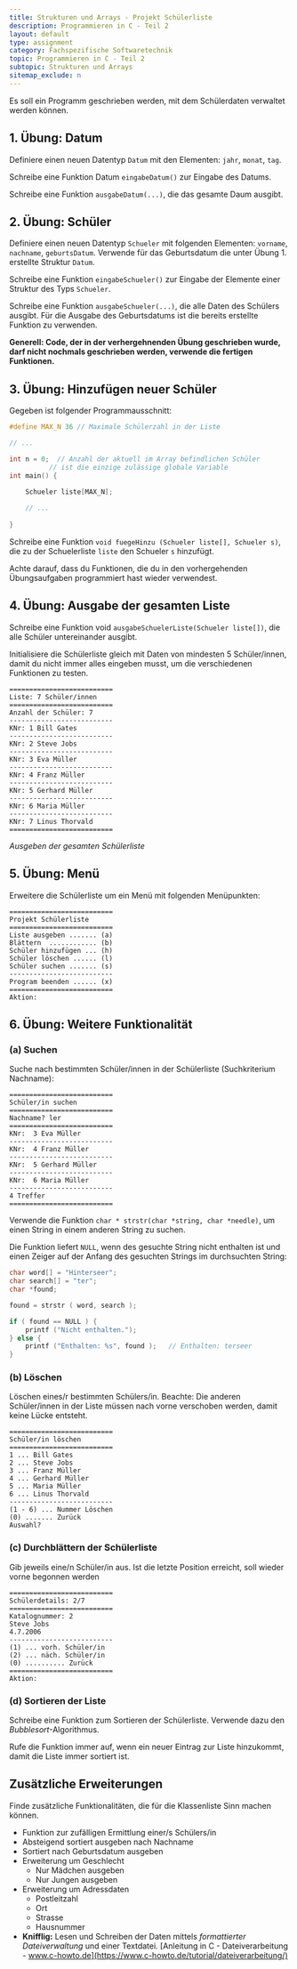 ```yaml
---
title: Strukturen und Arrays - Projekt Schülerliste
description: Programmieren in C - Teil 2
layout: default
type: assignment
category: Fachspezifische Softwaretechnik
topic: Programmieren in C - Teil 2
subtopic: Strukturen und Arrays
sitemap_exclude: n
---
```


Es soll ein Programm geschrieben werden, mit dem Schülerdaten verwaltet werden können. 


## 1. Übung: Datum
Definiere einen neuen Datentyp `Datum` mit den Elementen: `jahr`, `monat`, `tag`.

Schreibe eine Funktion Datum `eingabeDatum()` zur Eingabe des Datums.

Schreibe eine Funktion `ausgabeDatum(...)`, die das gesamte Daum ausgibt.


## 2. Übung: Schüler
Definiere einen neuen Datentyp `Schueler` mit folgenden Elementen:
`vorname`, `nachname`, `geburtsDatum`. Verwende für das Geburtsdatum die unter Übung 1. erstellte Struktur `Datum`.

Schreibe eine Funktion `eingabeSchueler()` zur Eingabe der Elemente einer Struktur des Typs `Schueler`.

Schreibe eine Funktion `ausgabeSchueler(...)`, die alle Daten des Schülers ausgibt. Für die Ausgabe des Geburtsdatums ist die bereits erstellte Funktion zu verwenden.

**Generell: Code, der in der verhergehnenden Übung geschrieben wurde, darf nicht nochmals geschrieben werden, verwende die fertigen Funktionen.**


## 3. Übung: Hinzufügen neuer Schüler
Gegeben ist folgender Programmausschnitt:
```c
#define MAX_N 36 // Maximale Schülerzahl in der Liste 

// ...

int n = 0;  // Anzahl der aktuell im Array befindlichen Schüler 
          // ist die einzige zulässige globale Variable 
int main() { 

	Schueler liste[MAX_N]; 
	
	// ... 
	
}
```
Schreibe eine Funktion `void fuegeHinzu (Schueler liste[], Schueler s)`, die zu der Schuelerliste `liste` den Schueler `s` hinzufügt.

Achte darauf, dass du Funktionen, die du in den vorhergehenden Übungsaufgaben programmiert hast wieder verwendest.
 

## 4. Übung: Ausgabe der gesamten Liste
Schreibe eine Funktion void `ausgabeSchuelerListe(Schueler liste[])`, die alle Schüler untereinander ausgibt.

Initialisiere die Schülerliste gleich mit Daten von mindesten 5 Schüler/innen, damit du nicht immer alles eingeben musst, um die verschiedenen Funktionen zu testen.

```
==========================
Liste: 7 Schüler/innen
==========================
Anzahl der Schüler: 7
--------------------------
KNr: 1 Bill Gates
--------------------------
KNr: 2 Steve Jobs
--------------------------
KNr: 3 Eva Müller
--------------------------
KNr: 4 Franz Müller
--------------------------
KNr: 5 Gerhard Müller
--------------------------
KNr: 6 Maria Müller
--------------------------
KNr: 7 Linus Thorvald
==========================
```
_Ausgeben der gesamten Schülerliste_


## 5. Übung: Menü
Erweitere die Schülerliste um ein Menü mit folgenden Menüpunkten:

```
==========================
Projekt Schülerliste
==========================
Liste ausgeben ....... (a)
Blättern  ............ (b)
Schüler hinzufügen ... (h)
Schüler löschen ...... (l)
Schüler suchen ....... (s)
--------------------------
Program beenden ...... (x)
==========================
Aktion: 
```


## 6. Übung: Weitere Funktionalität

### (a) Suchen

Suche nach  bestimmten Schüler/innen in der Schülerliste (Suchkriterium Nachname):

```
==========================
Schüler/in suchen
==========================
Nachname? ler
==========================
KNr:  3 Eva Müller
--------------------------
KNr:  4 Franz Müller
--------------------------
KNr:  5 Gerhard Müller
--------------------------
KNr:  6 Maria Müller
--------------------------
4 Treffer
==========================
```

Verwende die Funktion `char * strstr(char *string, char *needle)`, um einen String in einem anderen String zu suchen.

Die Funktion liefert `NULL`, wenn des gesuchte String nicht enthalten ist und einen Zeiger auf der Anfang des gesuchten Strings im durchsuchten String:

```c
char word[] = "Hinterseer";
char search[] = "ter";
char *found;

found = strstr ( word, search );

if ( found == NULL ) {
    printf ("Nicht enthalten.");
} else {
    printf ("Enthalten: %s", found );	// Enthalten: terseer
}
```
### (b) Löschen

Löschen eines/r bestimmten Schülers/in. Beachte: Die anderen Schüler/innen in der Liste müssen nach vorne verschoben werden, damit keine Lücke entsteht.

```
==========================
Schüler/in löschen
==========================
1 ... Bill Gates
2 ... Steve Jobs
3 ... Franz Müller
4 ... Gerhard Müller
5 ... Maria Müller
6 ... Linus Thorvald
--------------------------
(1 - 6) ... Nummer Löschen
(0) ....... Zurück
Auswahl?
```

### (c) Durchblättern der Schülerliste

Gib jeweils eine/n Schüler/in aus. Ist die letzte Position erreicht, soll wieder vorne begonnen werden

```
==========================
Schülerdetails: 2/7
==========================
Katalognummer: 2
Steve Jobs
4.7.2006
--------------------------
(1) ... vorh. Schüler/in
(2) ... näch. Schüler/in
(0) .......... Zurück
==========================
Aktion: 
```

### (d) Sortieren der Liste

Schreibe eine Funktion zum Sortieren der Schülerliste. Verwende dazu den _Bubblesort_-Algorithmus.

Rufe die Funktion immer auf, wenn ein neuer Eintrag zur Liste hinzukommt, damit die Liste immer sortiert ist.


## Zusätzliche Erweiterungen

Finde zusätzliche Funktionalitäten, die für die Klassenliste Sinn machen können.


- Funktion zur zufälligen Ermittlung einer/s Schülers/in
- Absteigend sortiert ausgeben nach Nachname
- Sortiert nach Geburtsdatum ausgeben
- Erweiterung um Geschlecht
  - Nur Mädchen ausgeben
  - Nur Jungen ausgeben
- Erweiterung um Adressdaten
  - Postleitzahl
  - Ort
  - Strasse
  - Hausnummer
- **Knifflig:** Lesen und Schreiben der Daten mittels _formattierter Dateiverwaltung_ und einer Textdatei. [Anleitung in C - Dateiverarbeitung - www.c-howto.de](https://www.c-howto.de/tutorial/dateiverarbeitung/)